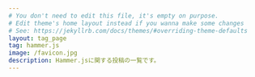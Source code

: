 ```yaml
---
# You don't need to edit this file, it's empty on purpose.
# Edit theme's home layout instead if you wanna make some changes
# See: https://jekyllrb.com/docs/themes/#overriding-theme-defaults
layout: tag_page
tag: hammer.js 
image: /favicon.jpg
description: Hammer.jsに関する投稿の一覧です。
---
```


